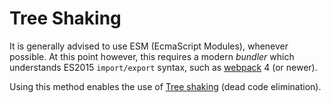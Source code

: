 # Tree Shaking

It is generally advised to use ESM (EcmaScript Modules), whenever possible. At
this point however, this requires a modern _bundler_ which understands ES2015
`import/export` syntax, such as [webpack] 4 (or newer).

Using this method enables the use of [Tree shaking] (dead code
elimination).

[webpack]: https://webpack.js.org/
[Tree shaking]: https://webpack.js.org/guides/tree-shaking/
